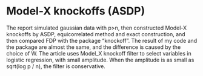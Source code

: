 # Model-X knockoffs (ASDP)
The report simulated gaussian data with p>n, then constructed Model-X knockoffs by ASDP, equicorrelated method and exact construction, and then compared FDP with the package “knockoff”. The result of my code and the package are almost the same, and the difference is caused by the choice of W.
The article uses Model_X knockoff filter to select variables in logistic regression, with small amplitude. When the amplitude is as small as sqrt(log p / n), the filter is conservative.
